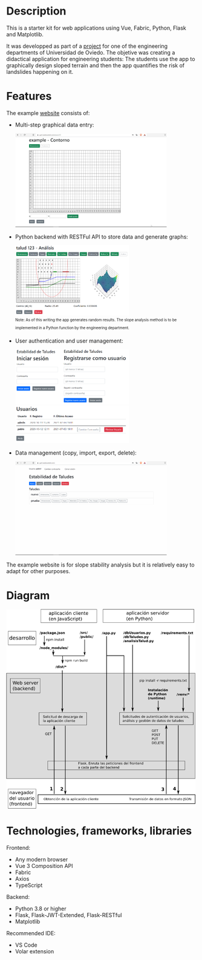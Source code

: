 # Description

This is a starter kit for web applications using Vue, Fabric, Python, Flask and Matplotlib.

It was developped as part of a [project](https://tfg.pablo.varelacastelo.com/vue-web-app.pdf) for one of the engineering departments of Universidad de Oviedo. The objetive was creating a didactical application for engineering students: The students use the app to graphically design sloped terrain and then the app quantifies the risk of landslides happening on it.

# Features

The example [website](https://py4.varelacastelo.com/login) consists of:

- Multi-step graphical data entry:

    <img src="readme_images/data_entry_example.gif" width="400" alt='data_entry'> <br>
    
- Python backend with RESTFul API to store data and generate graphs:

    <img src="readme_images/results_example.png" width="300" alt='results'> <br>
    <sub><sup>Note: As of this writing the app generates random results. The slope analysis method is to be implemented in a Python function by the engineering department.</sup></sub><br>

- User authentication and user management:

    <img src="readme_images/login_example.png" width="300" alt='login'>        <img src="readme_images/user_management_example.png" width="300" alt='users'> <br>

- Data management (copy, import, export, delete):

    <img src="readme_images/data_management_example.gif" width="400" alt='data_management'>


The example website is for slope stability analysis but it is relatively easy to adapt for other purposes.

# Diagram

<img src="readme_images/Landslides_Solution_Simplified.png" width="500" alt='Landslides_UML'>

# Technologies, frameworks, libraries

Frontend:

- Any modern browser
- Vue 3 Composition API
- Fabric
- Axios
- TypeScript

Backend:

- Python 3.8 or higher
- Flask, Flask-JWT-Extended, Flask-RESTful
- Matplotlib

Recommended IDE:

- VS Code
- Volar extension
